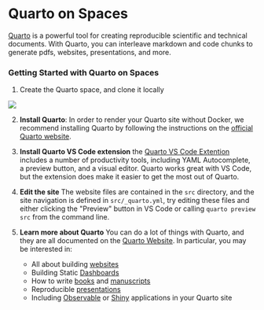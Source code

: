 # Quarto on Spaces

[Quarto](https://quarto.org/) is a powerful tool for creating reproducible scientific and technical documents.
With Quarto, you can interleave markdown and code chunks to generate pdfs, websites, presentations, and more.

### Getting Started with Quarto on Spaces

1. Create the Quarto space, and clone it locally

<a  href="https://huggingface.co/new-space?template=posit/quarto-template"> <img src="https://huggingface.co/datasets/huggingface/badges/raw/main/deploy-to-spaces-lg.svg"/> </a>

2. **Install Quarto**: In order to render your Quarto site without Docker, we recommend installing Quarto by following the instructions on the [official Quarto website](https://quarto.org/docs/get-started/).

3. **Install Quarto VS Code extension** the [Quarto VS Code Extention](https://quarto.org/docs/tools/vscode.html) includes a number of productivity tools, including YAML Autocomplete, a preview button, and a visual editor. Quarto works great with VS Code, but the extension does make it easier to get the most out of Quarto.

4. **Edit the site** The website files are contained in the `src` directory, and the site navigation is defined in `src/_quarto.yml`, try editing these files and either clicking the "Preview" button in VS Code or calling `quarto preview src` from the command line.

5. **Learn more about Quarto** You can do a lot of things with Quarto, and they are all documented on the [Quarto Website](https://quarto.org/guide/). In particular, you may be interested in:

   - All about building [websites](https://quarto.org/docs/websites/)
   - Building Static [Dashboards](https://quarto.org/docs/dashboards/)
   - How to write [books](https://quarto.org/docs/books/index.html) and [manuscripts](https://quarto.org/docs/manuscripts/)
   - Reproducible [presentations](https://quarto.org/docs/manuscripts/)
   - Including [Observable](https://quarto.org/docs/interactive/ojs/) or [Shiny](https://quarto.org/docs/interactive/shiny/) applications in your Quarto site

